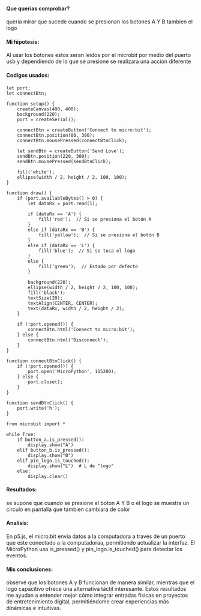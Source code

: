 #### Que querias comprobar?
queria mirar que sucede cuando se presionan los botones A Y B tambien el logo
#### Mi hipotesis:
Al usar los botones estos seran leidos por el microbit por medio del puerto usb y dependiendo de lo que se presione se realizara una accion diferente
#### Codigos usados:
```
let port;
let connectBtn;

function setup() {
    createCanvas(400, 400);
    background(220);
    port = createSerial();

    connectBtn = createButton('Connect to micro:bit');
    connectBtn.position(80, 300);
    connectBtn.mousePressed(connectBtnClick);

    let sendBtn = createButton('Send Love');
    sendBtn.position(220, 300);
    sendBtn.mousePressed(sendBtnClick);

    fill('white');
    ellipse(width / 2, height / 2, 100, 100);
}

function draw() {
    if (port.availableBytes() > 0) {
        let dataRx = port.read(1);

        if (dataRx == 'A') {
            fill('red');  // Si se presiona el botón A
        }
        else if (dataRx == 'B') {
            fill('yellow');  // Si se presiona el botón B
        }
        else if (dataRx == 'L') {
            fill('blue');  // Si se toca el logo
        }
        else {
            fill('green');  // Estado por defecto
        }

        background(220);
        ellipse(width / 2, height / 2, 100, 100);
        fill('black');
        textSize(20);
        textAlign(CENTER, CENTER);
        text(dataRx, width / 2, height / 2);
    }

    if (!port.opened()) {
        connectBtn.html('Connect to micro:bit');
    } else {
        connectBtn.html('Disconnect');
    }
}

function connectBtnClick() {
    if (!port.opened()) {
        port.open('MicroPython', 115200);
    } else {
        port.close();
    }
}

function sendBtnClick() {
    port.write('h');
}
```
```
from microbit import *

while True:
    if button_a.is_pressed():
        display.show("A")
    elif button_b.is_pressed():
        display.show("B")
    elif pin_logo.is_touched():
        display.show("L")  # L de "logo"
    else:
        display.clear()
```
#### Resultados:
se supone que cuando se presione el boton A Y B o el logo se muestra un circulo en pantalla que tambien cambiara de color
#### Analisis:
En p5.js, el micro:bit envía datos a la computadora a través de un puerto que este conectado a la computadoraa, permitiendo actualizar la interfaz.
El MicroPython usa is_pressed() y pin_logo.is_touched() para detectar los eventos.
#### Mis conclusiones:
 observé que los botones A y B funcionan de manera similar, mientras que el logo capacitivo ofrece una alternativa táctil interesante. Estos resultados me ayudan a entender mejor cómo integrar entradas físicas en proyectos de entretenimiento digital, permitiéndome crear experiencias más dinámicas e intuitivas.



